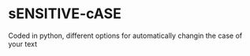 # sENSITIVE-cASE
Coded in python, different options for automatically changin the case of your text
